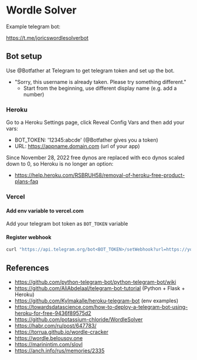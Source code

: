 # Wordle Solver

Example telegram bot:

https://t.me/joricswordlesolverbot

## Bot setup

Use @Botfather at Telegram to get telegram token and set up the bot.

* "Sorry, this username is already taken. Please try something different."
	* Start from the beginning, use different display name (e.g. add a number)

### Heroku

Go to a Heroku Settings page, click Reveal Config Vars and then add your vars:

* BOT_TOKEN: '12345:abcde' (@Botfather gives you a token)
* URL: https://appname.domain.com (url of your app)

Since November 28, 2022 free dynos are replaced with eco dynos scaled down to 0,
so Heroku is no longer an option:

* https://help.heroku.com/RSBRUH58/removal-of-heroku-free-product-plans-faq

### Vercel

#### Add env variable to vercel.com

Add your telegram bot token as `BOT_TOKEN` variable

#### Register webhook

``` bash
curl "https://api.telegram.org/bot<BOT_TOKEN>/setWebhook?url=https://your-project-name.vercel.app/api/webhook/"
```

## References

* https://github.com/python-telegram-bot/python-telegram-bot/wiki
* https://github.com/AliAbdelaal/telegram-bot-tutorial (Python + Flask + Heroku)
* https://github.com/Kylmakalle/heroku-telegram-bot (env examples)
* https://towardsdatascience.com/how-to-deploy-a-telegram-bot-using-heroku-for-free-9436f89575d2
* https://github.com/potassium-chloride/WordleSolver
* https://habr.com/ru/post/647783/
* https://torrua.github.io/wordle-cracker
* https://wordle.belousov.one
* https://marinintim.com/slovl
* https://anch.info/rus/memories/2335
